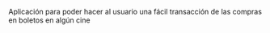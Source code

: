 Aplicación para poder hacer al usuario una fácil transacción de las compras en boletos en algún cine
